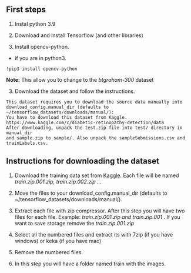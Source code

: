 ## First steps

1. Instal python 3.9

2. Download and install Tensorflow (and other libraries)

3. Install opencv-python.

- if you are in python3.

```
!pip3 install opencv-python
```

**Note:** This allow you to change to the _btgraham-300_ dataset

3. Download the dataset and follow the instructions.

```
This dataset requires you to download the source data manually into download_config.manual_dir (defaults to ~/tensorflow_datasets/downloads/manual/):
You have to download this dataset from Kaggle.
https://www.kaggle.com/c/diabetic-retinopathy-detection/data
After downloading, unpack the test.zip file into test/ directory in manual_dir
and sample.zip to sample/. Also unpack the sampleSubmissions.csv and
trainLabels.csv.
```

## Instructions for downloading the dataset

1. Download the training data set from [Kaggle](https://www.kaggle.com/c/diabetic-retinopathy-detection/data). Each file will be named _train.zip.001.zip, train.zip.002.zip ..._

2. Move the files to your download_config.manual_dir (defaults to ~/tensorflow_datasets/downloads/manual/).

3. Extract each file with zip compressor. After this step you will have two files for each file. Example: _train.zip.001.zip and train.zip.001_ . If you want to save storage remove the _train.zip.001.zip_

4. Select all the numbered files and extract its with 7zip (if you have windows) or keka (if you have mac)

5. Remove the numbered files.

6. In this step you will have a folder named train with the images.
